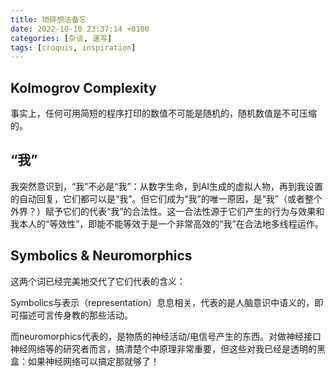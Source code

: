 ```yaml
---
title: 琐碎想法备忘
date: 2022-10-10 23:37:14 +0100
categories: [杂谈, 速写]
tags: [croquis, inspiration]
---
```


## Kolmogrov Complexity

事实上，任何可用简短的程序打印的数值不可能是随机的，随机数值是不可压缩的。

## “我”

我突然意识到，“我”不必是“我”：从数字生命，到AI生成的虚拟人物，再到我设置的自动回复，它们都可以是“我”。但它们成为“我”的唯一原因，是“我”（或者整个外界？）赋予它们的代表“我”的合法性。这一合法性源于它们产生的行为与效果和我本人的“等效性”，即能不能等效于是一个非常高效的“我”在合法地多线程运作。

## Symbolics & Neuromorphics

这两个词已经完美地交代了它们代表的含义：

Symbolics与表示（representation）息息相关，代表的是人脑意识中语义的，即可描述可言传身教的那些活动。

而neuromorphics代表的，是物质的神经活动/电信号产生的东西。对做神经接口神经网络等的研究者而言，搞清楚个中原理非常重要，但这些对我已经是透明的黑盒：如果神经网络可以搞定那就够了！
